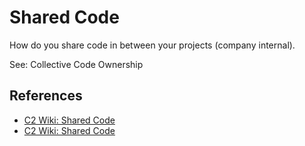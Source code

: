 # Shared Code

How do you share code in between your projects (company internal).


See: Collective Code Ownership

## References

* [C2 Wiki: Shared Code](https://c2.com/cgi/wiki?SharedCode)
* [C2 Wiki: Shared Code](https://c2.com/cgi/wiki?CollectiveCodeOwnership)
